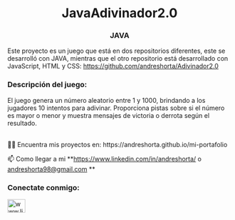 <h1 align="center">JavaAdivinador2.0</h1>
<h3 align="center">JAVA</h3>

Este proyecto es un juego que está en dos repositorios diferentes, este se desarrolló con JAVA, mientras que el otro repositorio está desarrollado con JavaScript, HTML y CSS: https://github.com/andreshorta/Adivinador2.0

<h3 align="left"> Descripción del juego: </h3> 
<p>El juego genera un número aleatorio entre 1 y 1000, brindando a los jugadores 10 intentos para adivinar. Proporciona pistas sobre si el número es mayor o menor y muestra mensajes de victoria o derrota según el resultado.
</p>
<br>
👨‍💻 Encuentra mis proyectos en: https://andreshorta.github.io/mi-portafolio

📫 Como llegar a mi **https://www.linkedin.com/in/andreshorta/ o andreshorta98@gmail.com **
</p>
<h3 align="left"> Conectate conmigo: </h3>
<p align="left">
<a href="https://www.linkedin.com/in/andreshorta" target="blank"><img align="center" src="https://raw.githubusercontent.com/rahuldkjain/github-profile-readme-generator/master/src/images/icons/Social/linked-in-alt.svg" alt="www.linkedin.com/in/andreshorta" height="30" width="40" /></a>
</p>
